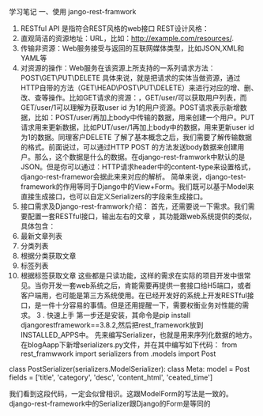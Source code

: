 学习笔记
一、使用 jango-rest-framwork
1. RESTful API 是指符合REST风格的web接口
REST设计风格：
1.  直观简洁的资源地址：URL，比如：http://example.com/resources/.
2.  传输非资源：Web服务接受与返回的互联网媒体类型，比如JSON,XML和YAML等
3.  对资源的操作：Web服务在该资源上所支持的一系列请求方法：POST\GET\PUT\DELETE
具体来说，就是把请求的实体当做资源，通过HTTP自带的方法（GET\HEAD\POST\PUT\DELETE）来进行对应的增、删、改、查等操作。比如GET请求的资源：，GET/user/可以获取用户列表，而GET/user/1可以理解为获取user id 为1的用户资源。POST请求表示新增数据，比如：POST/user/再加上body中传输的数据，用来创建一个用户。PUT请求用来更新数据，比如PUT/user/1再加上body中的数据，用来更新user id 为1的数据。同理客户DELETE 
了解了基本概念之后，我们需要了解传输数据的格式。前面说过，可以通过HTTP POST 的方法发送body数据来创建用户。那么，这个数据是什么的数据。在django-rest-framwork中默认的是JSON。但是你可以通过：HTTP请求header中的content-type来设置格式，django-rest-framewor会据此来来对应的解析。
简单来说，django-test-framework的作用等同于Django中的View+Form。我们既可以基于Model来直接生成接口，也可以自定义Serializers的字段来生成接口。
2. 接口需求及Django-rest-framwork介绍：
首先，还需要说一下需求。我们需要配置一套RESTful接口，输出左右的文章 ，其功能跟web系统提供的类似，具体包含：
1. 最新文章列表
2. 分类列表
3. 根据分类获取文章
4. 标签列表
5. 根据标签获取文章
这些都是只读功能，这样的需求在实际的项目开发中很常见。当你开发一套web系统之后，肯能需要再提供一套接口给H5端口，或者客户端用，也可能是第三方系统使用。在已经开发好的系统上开发RESTful接口，是一件十分容易的事情。但是还用提醒一下，需要权衡业务对性能的需求。
3 . 快速上手
第一步还是安装，其命令是pip install djangorestframework==3.8.2,然后把rest_framework放到INSTALLED_APPS中。
先来编写Serializer，也就是用来序列化数据的地方。在blogAapp下新增serializers.py文件，并在其中编写如下代码：
from rest_framwwork import serializers
from .models import Post

class PostSerializer(serializers.ModelSerializer):
class Meta:
model = Post
fields = ['title', 'category', 'desc', 'content_html', 'ceated_time'] 

  我们看到这段代码，一定会似曾相识。这跟ModelForm的写法是一致的。django-rest-framework中的Serializer跟Django的Form是等同的


